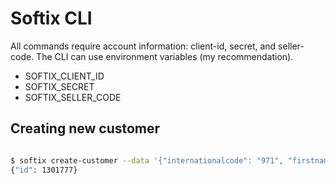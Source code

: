 # Softix CLI

All commands require account information: client-id, secret, and seller-code. The CLI can use environment variables (my recommendation).
 - SOFTIX_CLIENT_ID
 - SOFTIX_SECRET
 - SOFTIX_SELLER_CODE

## Creating new customer

```bash

$ softix create-customer --data '{"internationalcode": "971", "firstname": "ajilan", "areacode": "unknown", "lastname": "MA", "phonenumber": "507156120", "salutation": "-", "nationality": "IN", "city": "dubai", "countrycode": "IN", "dateofbirth": "4-23-2015", "state": "dubai", "addressline2": "-", "addressline3": "-", "addressline1": "-", "email": "unknown@unknown.com"}'
{"id": 1301777}

```
